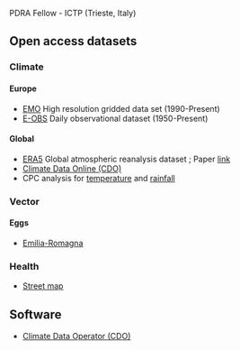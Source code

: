 PDRA Fellow - ICTP (Trieste, Italy)

## Open access datasets 
### Climate
#### Europe 
- [EMO](https://data.jrc.ec.europa.eu/dataset/0bd84be4-cec8-4180-97a6-8b3adaac4d26#dataaccess) High resolution gridded data set (1990-Present)
- [E-OBS](https://www.ecad.eu/download/ensembles/download.php) Daily observational dataset (1950-Present)
#### Global
- [ERA5](https://cds.climate.copernicus.eu/cdsapp#!/dataset/reanalysis-era5-complete?tab=overview) Global atmospheric reanalysis dataset ; Paper [link](https://doi.org/10.1002/qj.3803)
- [Climate Data Online (CDO)](https://www.ncei.noaa.gov/cdo-web/)
- CPC analysis for [temperature](https://psl.noaa.gov/data/gridded/data.cpc.globaltemp.html) and [rainfall](https://psl.noaa.gov/data/gridded/data.cpc.globalprecip.html)

  
### Vector
#### Eggs
- [Emilia-Romagna](https://www.zanzaratigreonline.it/it/monitoraggio/dati-di-monitoraggio)

### Health
- [Street map](https://www.openstreetmap.org/#map=6/45.02/6.60)
## Software
- [Climate Data Operator (CDO)](https://code.mpimet.mpg.de/projects/cdo)

<!--
**Mgarrizor/Mgarrizor** is a ✨ _special_ ✨ repository because its `README.md` (this file) appears on your GitHub profile.

Here are some ideas to get you started:

- 🔭 I’m currently working on ...
- 🌱 I’m currently learning ...
- 👯 I’m looking to collaborate on ...
- 🤔 I’m looking for help with ...
- 💬 Ask me about ...
- 📫 How to reach me: ...
- 😄 Pronouns: ...
- ⚡ Fun fact: ...
-->
